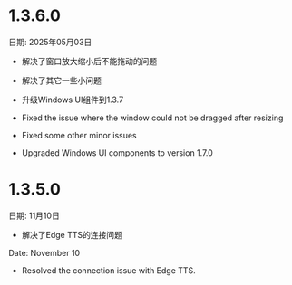 # 1.3.6.0 
日期: 2025年05月03日
- 解决了窗口放大缩小后不能拖动的问题
- 解决了其它一些小问题
- 升级Windows UI组件到1.3.7


- Fixed the issue where the window could not be dragged after resizing
- Fixed some other minor issues
- Upgraded Windows UI components to version 1.7.0


# 1.3.5.0 
日期: 11月10日
- 解决了Edge TTS的连接问题

Date: November 10
- Resolved the connection issue with Edge TTS.
